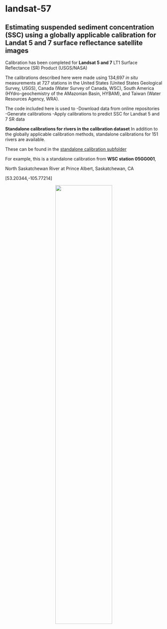 # landsat-57 #
## Estimating suspended sediment concentration (SSC) using a globally applicable calibration for Landat 5 and 7 surface reflectance satellite images ##

Calibration has been completed for **Landsat 5 and 7** LT1 Surface Reflectance (SR) Product (USGS/NASA)

The calibrations described here were made using 134,697 *in situ* measurements at 727 stations in the United States (United States Geological Survey, USGS), Canada (Water Survey of Canada, WSC), South America (HYdro-geochemistry of the AMazonian Basin, HYBAM), and Taiwan (Water Resources Agency, WRA). 

The code included here is used to 
  -Download data from online repositories
  -Generate calibrations
  -Apply calibrations to predict SSC for Landsat 5 and 7 SR data
  
**Standalone calibrations for rivers in the calibration dataset**
In addition to the globally applicable calibration methods, standalone calibrations for 151 rivers are available.

These can be found in the [standalone calibration subfolder](landsat-57-standalone-calibrations)

For example, this is a standalone calibration from **WSC station 05GG001**, 

North Saskatchewan River at Prince Albert, Saskatchewan, CA

[53.20344,-105.77214]

<p align="center">
  <img src="/satellite-ssc/landsat-57-standalone-calibrations/indiv_calib_plot_05GG001.pdf" width="60%" >
</p>
